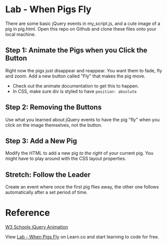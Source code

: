 
# Lab - When Pigs Fly
There are some basic jQuery events in my_script.js, and a cute image of a pig in pig.html. Open this repo on Github and clone these files onto your local machine.


## Step 1: Animate the Pigs when you Click the Button
Right now the pigs just disappear and reappear. You want them to fade, fly and zoom. Add a new button called "Fly" that makes the pig move. 
* Check out the animate documentation to get this to happen.
* In CSS, make sure div is styled to have `position: absolute`

## Step 2: Removing the Buttons
Use what you learned about jQuery events to have the pig "fly" when you click on the image themselves, not the button.

## Step 3: Add a New Pig
Modify the HTML to add a new pig *to the right* of your current pig. You might have to play around with the CSS layout properties.

## **Stretch:** Follow the Leader
Create an event where once the first pig flies away, the other one follows automatically after a set period of time.

# Reference
[W3 Schools jQuery Animation](http://www.w3schools.com/jquery/jquery_animate.asp)

<p data-visibility='hidden'>View <a href='https://learn.co/lessons/cssi-3-jquery-animation-lab' title='Lab - When Pigs Fly'>Lab - When Pigs Fly</a> on Learn.co and start learning to code for free.</p>
